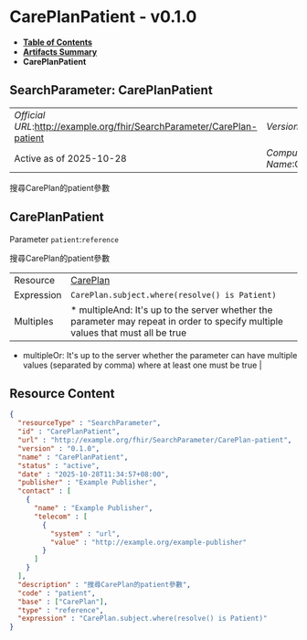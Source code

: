 # CarePlanPatient - v0.1.0

* [**Table of Contents**](toc.md)
* [**Artifacts Summary**](artifacts.md)
* **CarePlanPatient**

## SearchParameter: CarePlanPatient 

| | |
| :--- | :--- |
| *Official URL*:http://example.org/fhir/SearchParameter/CarePlan-patient | *Version*:0.1.0 |
| Active as of 2025-10-28 | *Computable Name*:CarePlanPatient |

 
搜尋CarePlan的patient參數 

## CarePlanPatient

Parameter `patient`:`reference`

搜尋CarePlan的patient參數

| | |
| :--- | :--- |
| Resource | [CarePlan](http://hl7.org/fhir/R4/careplan.html) |
| Expression | `CarePlan.subject.where(resolve() is Patient)` |
| Multiples | * multipleAnd: It's up to the server whether the parameter may repeat in order to specify multiple values that must all be true
* multipleOr: It's up to the server whether the parameter can have multiple values (separated by comma) where at least one must be true
 |



## Resource Content

```json
{
  "resourceType" : "SearchParameter",
  "id" : "CarePlanPatient",
  "url" : "http://example.org/fhir/SearchParameter/CarePlan-patient",
  "version" : "0.1.0",
  "name" : "CarePlanPatient",
  "status" : "active",
  "date" : "2025-10-28T11:34:57+08:00",
  "publisher" : "Example Publisher",
  "contact" : [
    {
      "name" : "Example Publisher",
      "telecom" : [
        {
          "system" : "url",
          "value" : "http://example.org/example-publisher"
        }
      ]
    }
  ],
  "description" : "搜尋CarePlan的patient參數",
  "code" : "patient",
  "base" : ["CarePlan"],
  "type" : "reference",
  "expression" : "CarePlan.subject.where(resolve() is Patient)"
}

```
